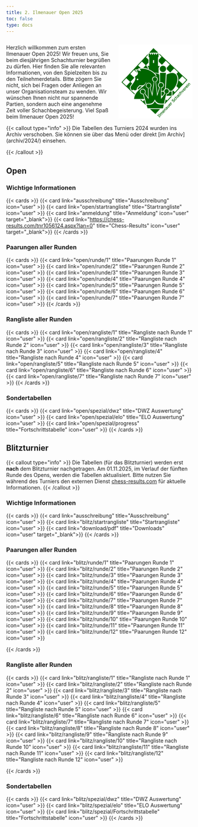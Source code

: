 ```yaml
---
title: 2. Ilmenauer Open 2025
toc: false
type: docs
---
```

<style>
  @media (max-width: 600px) {
    .desktop-only {
      display: none;
    }
  }
</style>


<div style="display: flex; align-items: center;">
  <div style="flex: 1; padding-right: 20px;">
    <p>Herzlich willkommen zum ersten Ilmenauer Open 2025! Wir freuen uns, Sie beim diesjährigen Schachturnier begrüßen zu dürfen. Hier finden Sie alle relevanten Informationen, von den Spielzeiten bis zu den Teilnehmerdetails. Bitte zögern Sie nicht, sich bei Fragen oder Anliegen an unser Organisationsteam zu wenden. Wir wünschen Ihnen nicht nur spannende Partien, sondern auch eine angenehme Zeit voller Schachbegeisterung. Viel Spaß beim Ilmenauer Open 2025!</p>
  </div>
  <div style="flex-shrink: 0;">
    <img src="/IlmenauerSV.png" alt="Ilmenauer Schachverein Logo" style="max-width: 200px;" class="desktop-only">
  </div>
</div>
{{< callout type="info" >}}
Die Tabellen des Turniers 2024 wurden ins Archiv verschoben. Sie können sie über das Menü oder direkt  [im Archiv](archiv/2024/) einsehen.

{{< /callout >}}


## Open


### Wichtige Informationen

{{< cards >}}
{{< card link="ausschreibung" title="Ausschreibung" icon="user" >}}
{{< card link="open/startrangliste" title="Startrangliste" icon="user" >}}
{{< card link="anmeldung" title="Anmeldung" icon="user" target="_blank">}}
{{< card link="https://chess-results.com/tnr1056124.aspx?lan=0" title="Chess-Results" icon="user" target="_blank">}}
{{< /cards >}}

### Paarungen aller Runden

{{< cards >}}
{{< card link="open/runde/1" title="Paarungen Runde 1" icon="user" >}}
{{< card link="open/runde/2" title="Paarungen Runde 2" icon="user" >}}
{{< card link="open/runde/3" title="Paarungen Runde 3" icon="user" >}}
{{< card link="open/runde/4" title="Paarungen Runde 4" icon="user" >}}
{{< card link="open/runde/5" title="Paarungen Runde 5" icon="user" >}}
{{< card link="open/runde/6" title="Paarungen Runde 6" icon="user" >}}
{{< card link="open/runde/7" title="Paarungen Runde 7" icon="user" >}}
{{< /cards >}}

### Rangliste aller Runden

{{< cards >}}
{{< card link="open/rangliste/1" title="Rangliste nach Runde 1" icon="user" >}}
{{< card link="open/rangliste/2" title="Rangliste nach Runde 2" icon="user" >}}
{{< card link="open/rangliste/3" title="Rangliste nach Runde 3" icon="user" >}}
{{< card link="open/rangliste/4" title="Rangliste nach Runde 4" icon="user" >}}
{{< card link="open/rangliste/5" title="Rangliste nach Runde 5" icon="user" >}}
{{< card link="open/rangliste/6" title="Rangliste nach Runde 6" icon="user" >}}
{{< card link="open/rangliste/7" title="Rangliste nach Runde 7" icon="user" >}}
{{< /cards >}}

### Sondertabellen

{{< cards >}}
{{< card link="open/spezial/dwz" title="DWZ Auswertung" icon="user" >}}
{{< card link="open/spezial/elo" title="ELO Auswertung" icon="user" >}}
{{< card link="open/spezial/progress" title="Fortschrittstabelle" icon="user" >}}
{{< /cards >}}

## Blitzturnier
{{< callout type="info" >}}
 Die Tabellen (für das Blitzturnier) werden erst **nach** dem Blitzturnier nachgetragen. Am 01.11.2025, im Verlauf der fünften Runde des Opens, werden die Tabellen aktualisiert. Bitte nutzen Sie während des Turniers den externen Dienst [chess-results.com](https://chess-results.com/tnr1059056.aspx?lan=0) für aktuelle Informationen.
{{< /callout >}}
### Wichtige Informationen

{{< cards >}}
{{< card link="ausschreibung" title="Ausschreibung" icon="user" >}}
{{< card link="blitz/startrangliste" title="Startrangliste" icon="user" >}}
{{< card link="download/pdf" title="Downloads" icon="user" target="_blank">}}
{{< /cards >}}

### Paarungen aller Runden

{{< cards >}}
{{< card link="blitz/runde/1" title="Paarungen Runde 1" icon="user" >}}
{{< card link="blitz/runde/2" title="Paarungen Runde 2" icon="user" >}}
{{< card link="blitz/runde/3" title="Paarungen Runde 3" icon="user" >}}
{{< card link="blitz/runde/4" title="Paarungen Runde 4" icon="user" >}}
{{< card link="blitz/runde/5" title="Paarungen Runde 5" icon="user" >}}
{{< card link="blitz/runde/6" title="Paarungen Runde 6" icon="user" >}}
{{< card link="blitz/runde/7" title="Paarungen Runde 7" icon="user" >}}
{{< card link="blitz/runde/8" title="Paarungen Runde 8" icon="user" >}}
{{< card link="blitz/runde/9" title="Paarungen Runde 9" icon="user" >}}
{{< card link="blitz/runde/10" title="Paarungen Runde 10" icon="user" >}}
{{< card link="blitz/runde/11" title="Paarungen Runde 11" icon="user" >}}
{{< card link="blitz/runde/12" title="Paarungen Runde 12" icon="user" >}}

{{< /cards >}}

### Rangliste aller Runden

{{< cards >}}
{{< card link="blitz/rangliste/1" title="Rangliste nach Runde 1" icon="user" >}}
{{< card link="blitz/rangliste/2" title="Rangliste nach Runde 2" icon="user" >}}
{{< card link="blitz/rangliste/3" title="Rangliste nach Runde 3" icon="user" >}}
{{< card link="blitz/rangliste/4" title="Rangliste nach Runde 4" icon="user" >}}
{{< card link="blitz/rangliste/5" title="Rangliste nach Runde 5" icon="user" >}}
{{< card link="blitz/rangliste/6" title="Rangliste nach Runde 6" icon="user" >}}
{{< card link="blitz/rangliste/7" title="Rangliste nach Runde 7" icon="user" >}}
{{< card link="blitz/rangliste/8" title="Rangliste nach Runde 8" icon="user" >}}
{{< card link="blitz/rangliste/9" title="Rangliste nach Runde 9" icon="user" >}}
{{< card link="blitz/rangliste/10" title="Rangliste nach Runde 10" icon="user" >}}
{{< card link="blitz/rangliste/11" title="Rangliste nach Runde 11" icon="user" >}}
{{< card link="blitz/rangliste/12" title="Rangliste nach Runde 12" icon="user" >}}


{{< /cards >}}

### Sondertabellen

{{< cards >}}
{{< card link="blitz/spezial/dwz" title="DWZ Auswertung" icon="user" >}}
{{< card link="blitz/spezial/elo" title="ELO Auswertung" icon="user" >}}
{{< card link="blitz/spezial/Fortschrittstabelle" title="Fortschrittstabelle" icon="user" >}}
{{< /cards >}}
